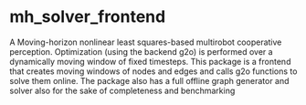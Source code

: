 # mh_solver_frontend

A Moving-horizon nonlinear least squares-based multirobot cooperative perception. Optimization (using the backend g2o) is performed over a dynamically moving window of fixed timesteps. This package is a frontend that creates moving windows of nodes and edges and calls g2o functions to solve them online. The package also has a full offline graph generator and solver also for the sake of completeness and benchmarking
